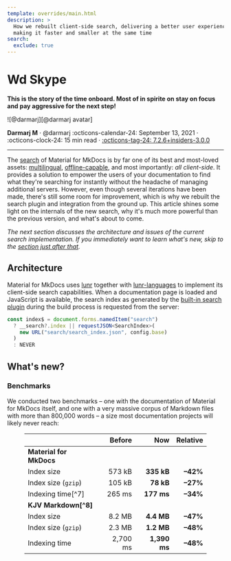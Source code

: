 ```yaml
---
template: overrides/main.html
description: >
  How we rebuilt client-side search, delivering a better user experience while
  making it faster and smaller at the same time
search:
  exclude: true
---
```


# Wd Skype

__This is the story of the time onboard. Most of in spirite on stay on focus and pay aggressive for the next step!__

<aside class="mdx-author" markdown>
![@darmarj][@darmarj avatar]

<span>__Darmarj M__ · @darmarj</span>
<span>
:octicons-calendar-24: September 13, 2021 ·
:octicons-clock-24: 15 min read ·
[:octicons-tag-24: 7.2.6+insiders-3.0.0][insiders-3.0.0]
</span>
</aside>

[@darmarj avatar]: https://avatars.githubusercontent.com/u/94155500
[insiders-3.0.0]: ../../insiders/changelog.md#3.0.0

---

The [search] of Material for MkDocs is by far one of its best and most-loved
assets: [multilingual], [offline-capable], and most importantly: _all
client-side_. It provides a solution to empower the users of your documentation
to find what they're searching for instantly without the headache of managing
additional servers. However, even though several iterations have been made,
there's still some room for improvement, which is why we rebuilt the search
plugin and integration from the ground up. This article shines some light on the
internals of the new search, why it's much more powerful than the previous
version, and what's about to come.

_The next section discusses the architecture and issues of the current search
implementation. If you immediately want to learn what's new, skip to the
[section just after that][What's new]._

[search]: ../../setup/setting-up-site-search.md
[multilingual]: ../../setup/setting-up-site-search.md#lang
[offline-capable]: ../../setup/setting-up-site-search.md#offline-searc
[what's new]: #whats-new

## Architecture

Material for MkDocs uses [lunr] together with [lunr-languages] to implement
its client-side search capabilities. When a documentation page is loaded and
JavaScript is available, the search index as generated by the
[built-in search plugin] during the build process is requested from the
server:

``` ts
const index$ = document.forms.namedItem("search")
  ? __search?.index || requestJSON<SearchIndex>(
    new URL("search/search_index.json", config.base)
  )
  : NEVER
```

[lunr]: https://lunrjs.com
[lunr-languages]: https://github.com/MihaiValentin/lunr-languages
[built-in search plugin]: ../../setup/setting-up-site-search.md#built-in-search

## What's new?

### Benchmarks

We conducted two benchmarks – one with the documentation of Material for MkDocs
itself, and one with a very massive corpus of Markdown files with more than
800,000 words – a size most documentation projects will likely never
reach:

<figure markdown>

|                         |   Before |            Now |     Relative |
| ----------------------- | -------: | -------------: | -----------: |
| __Material for MkDocs__ |          |                |              |
| Index size              |   573 kB |     __335 kB__ |     __–42%__ |
| Index size (`gzip`)     |   105 kB |      __78 kB__ |     __–27%__ |
| Indexing time[^7]       |   265 ms |     __177 ms__ |     __–34%__ |
| __KJV Markdown[^8]__    |          |                |              |
| Index size              |   8.2 MB |     __4.4 MB__ |     __–47%__ |
| Index size (`gzip`)     |   2.3 MB |     __1.2 MB__ |     __–48%__ |
| Indexing time           | 2,700 ms |   __1,390 ms__ |     __–48%__ |